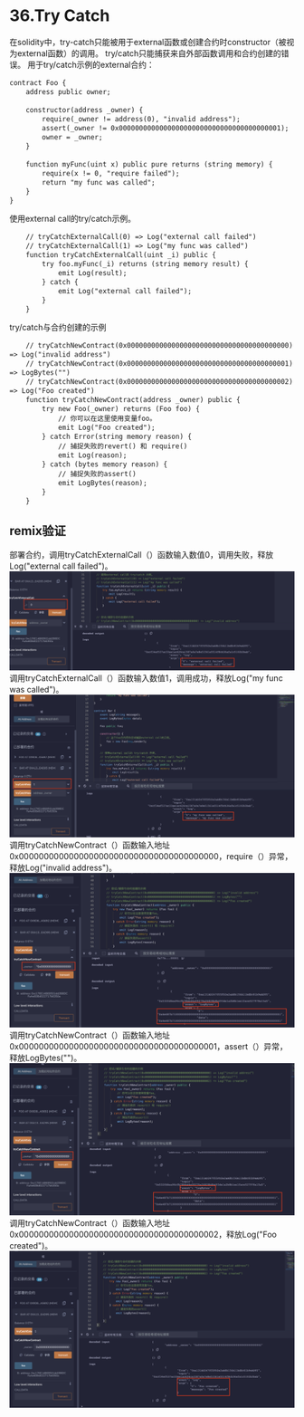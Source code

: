 # 36.Try Catch
在solidity中，try-catch只能被用于external函数或创建合约时constructor（被视为external函数）的调用。
try/catch只能捕获来自外部函数调用和合约创建的错误。
用于try/catch示例的external合约：
```solidity
contract Foo {
    address public owner;

    constructor(address _owner) {
        require(_owner != address(0), "invalid address");
        assert(_owner != 0x0000000000000000000000000000000000000001);
        owner = _owner;
    }

    function myFunc(uint x) public pure returns (string memory) {
        require(x != 0, "require failed");
        return "my func was called";
    }
}
```

使用external call的try/catch示例。
```solidity
    // tryCatchExternalCall(0) => Log("external call failed")
    // tryCatchExternalCall(1) => Log("my func was called")
    function tryCatchExternalCall(uint _i) public {
        try foo.myFunc(_i) returns (string memory result) {
            emit Log(result);
        } catch {
            emit Log("external call failed");
        }
    }
```

try/catch与合约创建的示例
```solidity
    // tryCatchNewContract(0x0000000000000000000000000000000000000000) => Log("invalid address")
    // tryCatchNewContract(0x0000000000000000000000000000000000000001) => LogBytes("")
    // tryCatchNewContract(0x0000000000000000000000000000000000000002) => Log("Foo created")
    function tryCatchNewContract(address _owner) public {
        try new Foo(_owner) returns (Foo foo) {
            // 你可以在这里使用变量foo。
            emit Log("Foo created");
        } catch Error(string memory reason) {
            // 捕捉失败的revert() 和 require()
            emit Log(reason);
        } catch (bytes memory reason) {
            // 捕捉失败的assert()
            emit LogBytes(reason);
        }
    }
```
## remix验证
部署合约，调用tryCatchExternalCall（）函数输入数值0，调用失败，释放Log("external call failed")。
![36-1.png](./img/36-1.png)
调用tryCatchExternalCall（）函数输入数值1，调用成功，释放Log("my func was called")。
![36-2.png](./img/36-2.png)
调用tryCatchNewContract（）函数输入地址0x0000000000000000000000000000000000000000，require（）异常，释放Log("invalid address")。
![36-3.png](./img/36-3.png)
调用tryCatchNewContract（）函数输入地址0x0000000000000000000000000000000000000001，assert（）异常，释放LogBytes("")。
![36-4.png](./img/36-4.png)
调用tryCatchNewContract（）函数输入地址0x0000000000000000000000000000000000000002，释放Log("Foo created")。
![36-5.png](./img/36-5.png)

